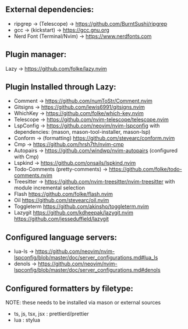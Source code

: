 ## External dependencies:
- ripgrep -> (Telescope) -> https://github.com/BurntSushi/ripgrep
- gcc -> (kickstart) -> https://gcc.gnu.org
- Nerd Font (Terminal/Nvim) -> https://www.nerdfonts.com

## Plugin manager:
Lazy -> https://github.com/folke/lazy.nvim

## Plugin Installed through Lazy:
- Comment -> https://github.com/numToStr/Comment.nvim
- Gitsigns -> https://github.com/lewis6991/gitsigns.nvim
- WhichKey -> https://github.com/folke/which-key.nvim
- Telescope -> https://github.com/nvim-telescope/telescope.nvim
- LspConfig -> https://github.com/neovim/nvim-lspconfig
    with dependencies: (mason, mason-tool-installer, mason-lsp)
- Conform -> (formatting) https://github.com/stevearc/conform.nvim
- Cmp -> https://github.com/hrsh7th/nvim-cmp
- Autopairs -> https://github.com/windwp/nvim-autopairs (configured with Cmp)
- Lspkind -> https://github.com/onsails/lspkind.nvim
- Todo-Comments (pretty-comments) -> https://github.com/folke/todo-comments.nvim
- Treesitter -> https://github.com/nvim-treesitter/nvim-treesitter
    with module incremental selection
- Flash https://github.com/folke/flash.nvim
- Oil https://github.com/stevearc/oil.nvim
- Toggleterm https://github.com/akinsho/toggleterm.nvim
- Lazygit https://github.com/kdheepak/lazygit.nvim https://github.com/jesseduffield/lazygit

## Configured language servers:
- lua-ls -> https://github.com/neovim/nvim-lspconfig/blob/master/doc/server_configurations.md#lua_ls
- denols -> https://github.com/neovim/nvim-lspconfig/blob/master/doc/server_configurations.md#denols

## Configured formatters by filetype:
NOTE: these needs to be installed via mason or external sources
- ts, js, tsx, jsx : prettierd/prettier
- lua : stylua
